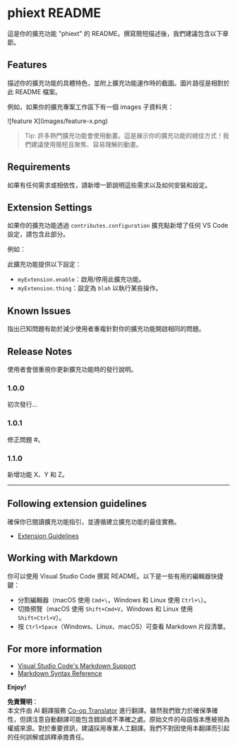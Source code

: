 <!--
CO_OP_TRANSLATOR_METADATA:
{
  "original_hash": "63e2d8f5b452d7842ae393f19ad812c5",
  "translation_date": "2025-07-16T17:28:08+00:00",
  "source_file": "code/09.UpdateSamples/Aug/vscode/phiext/README.md",
  "language_code": "hk"
}
-->
# phiext README

這是你的擴充功能 "phiext" 的 README。撰寫簡短描述後，我們建議包含以下章節。

## Features

描述你的擴充功能的具體特色，並附上擴充功能運作時的截圖。圖片路徑是相對於此 README 檔案。

例如，如果你的擴充專案工作區下有一個 images 子資料夾：

\!\[feature X\]\(images/feature-x.png\)

> Tip: 許多熱門擴充功能會使用動畫。這是展示你的擴充功能的絕佳方式！我們建議使用簡短且聚焦、容易理解的動畫。

## Requirements

如果有任何需求或相依性，請新增一節說明這些需求以及如何安裝和設定。

## Extension Settings

如果你的擴充功能透過 `contributes.configuration` 擴充點新增了任何 VS Code 設定，請包含此部分。

例如：

此擴充功能提供以下設定：

* `myExtension.enable`：啟用/停用此擴充功能。
* `myExtension.thing`：設定為 `blah` 以執行某些操作。

## Known Issues

指出已知問題有助於減少使用者重複針對你的擴充功能開啟相同的問題。

## Release Notes

使用者會很重視你更新擴充功能時的發行說明。

### 1.0.0

初次發行...

### 1.0.1

修正問題 #。

### 1.1.0

新增功能 X、Y 和 Z。

---

## Following extension guidelines

確保你已閱讀擴充功能指引，並遵循建立擴充功能的最佳實務。

* [Extension Guidelines](https://code.visualstudio.com/api/references/extension-guidelines)

## Working with Markdown

你可以使用 Visual Studio Code 撰寫 README。以下是一些有用的編輯器快捷鍵：

* 分割編輯器（macOS 使用 `Cmd+\`，Windows 和 Linux 使用 `Ctrl+\`）。
* 切換預覽（macOS 使用 `Shift+Cmd+V`，Windows 和 Linux 使用 `Shift+Ctrl+V`）。
* 按 `Ctrl+Space`（Windows、Linux、macOS）可查看 Markdown 片段清單。

## For more information

* [Visual Studio Code's Markdown Support](http://code.visualstudio.com/docs/languages/markdown)
* [Markdown Syntax Reference](https://help.github.com/articles/markdown-basics/)

**Enjoy!**

**免責聲明**：  
本文件由 AI 翻譯服務 [Co-op Translator](https://github.com/Azure/co-op-translator) 進行翻譯。雖然我們致力於確保準確性，但請注意自動翻譯可能包含錯誤或不準確之處。原始文件的母語版本應被視為權威來源。對於重要資訊，建議採用專業人工翻譯。我們不對因使用本翻譯而引起的任何誤解或誤釋承擔責任。